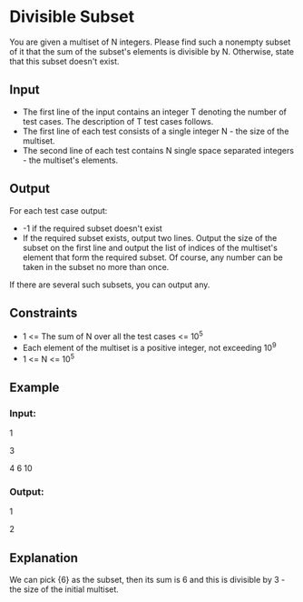 # Divisible Subset

You are given a multiset of N integers. Please find such a nonempty subset of it that the sum of the subset's elements is divisible by N. 
Otherwise, state that this subset doesn't exist.

## Input

- The first line of the input contains an integer T denoting the number of test cases. The description of T test cases follows. 
- The first line of each test consists of a single integer N - the size of the multiset.
- The second line of each test contains N single space separated integers - the multiset's elements.

## Output

For each test case output:

- -1 if the required subset doesn't exist
- If the required subset exists, output two lines. 
Output the size of the subset on the first line and output the list of indices of the multiset's element that form the required subset. 
Of course, any number can be taken in the subset no more than once.

If there are several such subsets, you can output any.

## Constraints

- 1 <= The sum of N over all the test cases <= 10<sup>5</sup>
- Each element of the multiset is a positive integer, not exceeding 10<sup>9</sup>
- 1 <= N <= 10<sup>5</sup>

## Example

### Input:

1

3

4 6 10

### Output:

1

2

## Explanation

We can pick {6} as the subset, then its sum is 6 and this is divisible by 3 - the size of the initial multiset.
